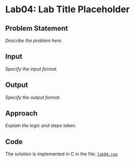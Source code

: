 # Lab04: Lab Title Placeholder

## Problem Statement
_Describe the problem here._

## Input
_Specify the input format._

## Output
_Specify the output format._

## Approach
_Explain the logic and steps taken._

## Code
The solution is implemented in C in the file: [`lab04.cpp`](./lab04.cpp)
